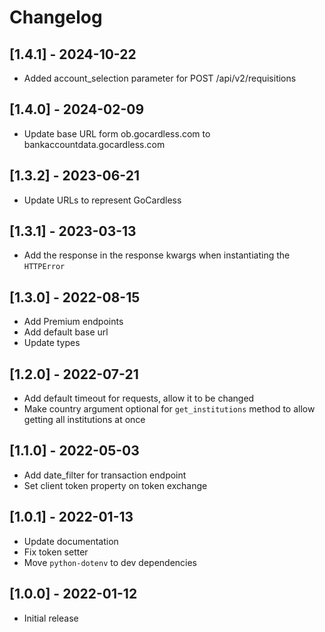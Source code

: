 # Changelog

## [1.4.1] - 2024-10-22

- Added account_selection parameter for POST /api/v2/requisitions

## [1.4.0] - 2024-02-09

- Update base URL form ob.gocardless.com to bankaccountdata.gocardless.com

## [1.3.2] - 2023-06-21

- Update URLs to represent GoCardless

## [1.3.1] - 2023-03-13

- Add the response in the response kwargs when instantiating the `HTTPError`

## [1.3.0] - 2022-08-15

- Add Premium endpoints
- Add default base url
- Update types

## [1.2.0] - 2022-07-21

- Add default timeout for requests, allow it to be changed
- Make country argument optional for `get_institutions` method to allow getting all institutions at once

## [1.1.0] - 2022-05-03

- Add date_filter for transaction endpoint
- Set client token property on token exchange

## [1.0.1] - 2022-01-13

- Update documentation
- Fix token setter
- Move `python-dotenv` to dev dependencies

## [1.0.0] - 2022-01-12

- Initial release
